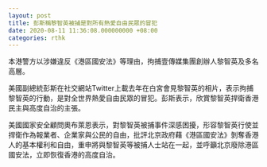 ```yaml
---
layout: post
title: 彭斯稱黎智英被捕是對所有熱愛自由民眾的冒犯
date: 2020-08-11 11:36:08.000000000 +08:00
categories: rthk
---
```


本港警方以涉嫌違反《港區國安法》等理由，拘捕壹傳媒集團創辦人黎智英及多名高層。

美國副總統彭斯在社交網站Twitter上載去年在白宮會見黎智英的相片，表示拘捕黎智英的行動，是對全世界熱愛自由民眾的冒犯。彭斯表示，欣賞黎智英捍衛香港民主與高度自治的主張。

美國國家安全顧問奧布萊恩表示，對黎智英被捕事件深感困擾，形容黎智英行使並捍衛作為報業者、企業家與公民的自由，批評北京政府藉《港區國安法》剝奪香港人的基本權利和自由，重申將與黎智英等被捕人士站在一起，並呼籲北京廢除港區國安法，立即恢復香港的高度自治。
